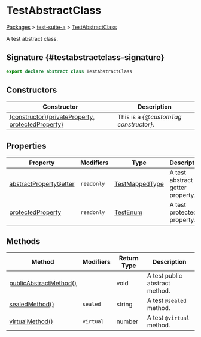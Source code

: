 # TestAbstractClass

[Packages](/) > [test-suite-a](/test-suite-a/) > [TestAbstractClass](/test-suite-a/testabstractclass-class/)

A test abstract class.

## Signature {#testabstractclass-signature}

```typescript
export declare abstract class TestAbstractClass
```

## Constructors

| Constructor | Description |
| --- | --- |
| [(constructor)(privateProperty, protectedProperty)](/test-suite-a/testabstractclass-class/_constructor_-constructor) | This is a _{@customTag constructor}_. |

## Properties

| Property | Modifiers | Type | Description |
| --- | --- | --- | --- |
| [abstractPropertyGetter](/test-suite-a/testabstractclass-class/abstractpropertygetter-property) | `readonly` | [TestMappedType](/test-suite-a/testmappedtype-typealias/) | A test abstract getter property. |
| [protectedProperty](/test-suite-a/testabstractclass-class/protectedproperty-property) | `readonly` | [TestEnum](/test-suite-a/testenum-enum/) | A test protected property. |

## Methods

| Method | Modifiers | Return Type | Description |
| --- | --- | --- | --- |
| [publicAbstractMethod()](/test-suite-a/testabstractclass-class/publicabstractmethod-method) |  | void | A test public abstract method. |
| [sealedMethod()](/test-suite-a/testabstractclass-class/sealedmethod-method) | `sealed` | string | A test `@sealed` method. |
| [virtualMethod()](/test-suite-a/testabstractclass-class/virtualmethod-method) | `virtual` | number | A test `@virtual` method. |
